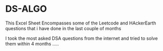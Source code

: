 # DS-ALGO




This Excel Sheet Encompasses some of the Leetcode and HAckerEarth questions that i have done in the last couple of months

I took the most asked DSA questions from the internet and tried to solve them within 4 months .....














